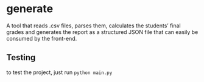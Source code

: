 # generate
A tool that reads .csv files, parses them,
calculates the students’ final grades and generates the report as a structured JSON file
that can easily be consumed by the front-end.

## Testing
to test the project, just run `python main.py`
